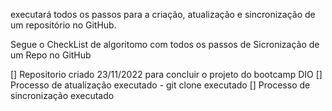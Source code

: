 executará todos os passos para a criação, atualização e sincronização de um repositório no GitHub.

Segue o CheckList de algoritomo com todos os passos de Sicronização de um Repo no GitHub

[] Repositorio criado 23/11/2022 para concluir o projeto do bootcamp DIO
[] Processo de atualização executado - git clone executado
[] Processo de sincronização executado
